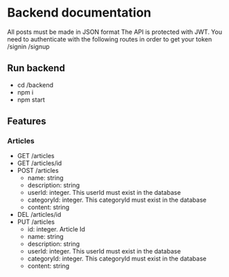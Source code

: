 # Backend documentation
All posts must be made in JSON format
The API is protected with JWT. You need to authenticate with the following routes in order to get your token
/signin
/signup

## Run backend
- cd /backend
- npm i
- npm start

## Features

### Articles
- GET /articles
- GET /articles/id
- POST /articles
    - name: string
    - description: string
    - userId: integer. This userId must exist in the database
    - categoryId: integer. This categoryId must exist in the database
    - content: string
- DEL /articles/id
- PUT /articles
    - id: integer. Article Id
    - name: string
    - description: string
    - userId: integer. This userId must exist in the database
    - categoryId: integer. This categoryId must exist in the database
    - content: string
